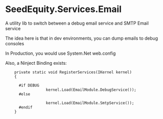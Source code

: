 SeedEquity.Services.Email
============

A utility lib to switch between a debug email service and SMTP Email service

The idea here is that in dev environments, you can dump emails to debug consoles

In Production, you would use System.Net web.config

Also, a Ninject Binding exists:

        private static void RegisterServices(IKernel kernel)
        {

          #if DEBUG
                      kernel.Load(EmailModule.DebugService());
          #else
          
                      kernel.Load(EmailModule.SmtpService());
          #endif 
        }
